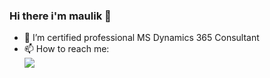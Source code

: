 ### Hi there i'm maulik 👋
- 🔭 I’m certified professional MS Dynamics 365 Consultant
- 📫 How to reach me: <br> <a href="mailto:patadiyamaulik@outlook.com"><img src="https://img.shields.io/badge/-Gmail-lightgray?style=for-the-badge&logo=gmail"></a>

<!--
**maulik50/maulik50** is a ✨ _special_ ✨ repository because its `README.md` (this file) appears on your GitHub profile.
Here are some ideas to get you started:
-->
